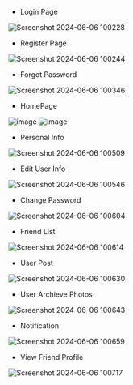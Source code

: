 - Login Page
 
![Screenshot 2024-06-06 100228](https://github.com/niravtank1199/Social-Media/assets/132243208/8e632a87-18cd-4cdb-b7dd-fb14e095bcaa)

- Register Page

![Screenshot 2024-06-06 100244](https://github.com/niravtank1199/Social-Media/assets/132243208/bfdd2466-09da-4bda-b845-b84c4d1e45f4)

- Forgot Password

![Screenshot 2024-06-06 100346](https://github.com/niravtank1199/Social-Media/assets/132243208/75736946-23cc-4016-acb6-430044ab1dd3)

- HomePage

![image](https://github.com/niravtank1199/Social-Media/assets/132243208/675d410c-a205-4f63-af2e-b4e5dbb9eef1)
![image](https://github.com/niravtank1199/Social-Media/assets/132243208/d615cc8f-cfa6-4a41-b9f1-bfa30164b3e4)

-  Personal Info

![Screenshot 2024-06-06 100509](https://github.com/niravtank1199/Social-Media/assets/132243208/53410426-acaa-48f7-aaa5-6a23b2da44aa)

- Edit User Info

![Screenshot 2024-06-06 100546](https://github.com/niravtank1199/Social-Media/assets/132243208/a6a4eb67-298b-49cb-996d-a1c64f25cf2a)

- Change Password

![Screenshot 2024-06-06 100604](https://github.com/niravtank1199/Social-Media/assets/132243208/6ec1089b-8a7d-45ef-a296-53789fd9c3a3)

- Friend List

![Screenshot 2024-06-06 100614](https://github.com/niravtank1199/Social-Media/assets/132243208/ae027a41-22ea-4e57-a5b1-4f5d056d9c31)

- User Post

![Screenshot 2024-06-06 100630](https://github.com/niravtank1199/Social-Media/assets/132243208/18720d47-d8d2-4793-9c48-a8ba6eae0f6a)

- User Archieve Photos

![Screenshot 2024-06-06 100643](https://github.com/niravtank1199/Social-Media/assets/132243208/6f136bee-d9b4-4fd2-8876-c106e947f45b)

- Notification

![Screenshot 2024-06-06 100659](https://github.com/niravtank1199/Social-Media/assets/132243208/22cf287f-9e83-48df-9f43-8481828a722c)

- View Friend Profile
 
![Screenshot 2024-06-06 100717](https://github.com/niravtank1199/Social-Media/assets/132243208/fb8bbd15-e7ef-4d31-b09c-4e2c2fc319c2)


